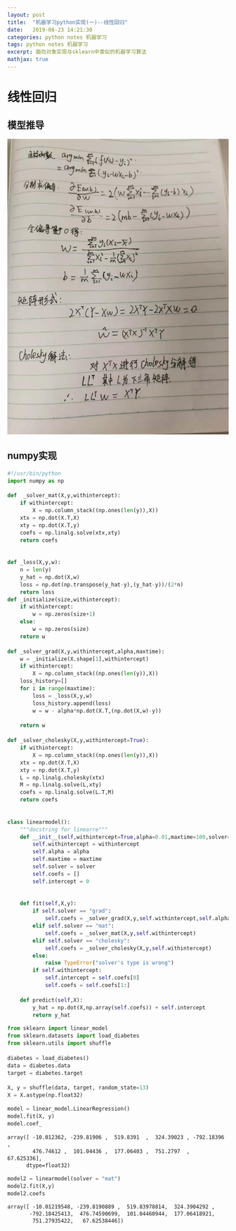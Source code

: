 ```yaml
---
layout: post
title:  "机器学习python实现(一)--线性回归"
date:   2019-08-23 14:21:30
categories: python notes 机器学习
tags: python notes 机器学习
excerpt: 面向对象实现与sklearn中类似的机器学习算法
mathjax: true
---
```

# 线性回归


## 模型推导

![math](https://github.com/sumengR/picture/blob/master/linearmodel.jpg?raw=true)

## numpy实现


```python
#!/usr/bin/python
import numpy as np

def  _solver_mat(X,y,withintercept):
	if withintercept:
		X = np.column_stack((np.ones(len(y)),X))
	xtx = np.dot(X.T,X)
	xty = np.dot(X.T,y)
	coefs = np.linalg.solve(xtx,xty)
	return coefs


def _loss(X,y,w):
    n = len(y)
    y_hat = np.dot(X,w)
    loss = np.dot(np.transpose(y_hat-y),(y_hat-y))/(2*n)
    return loss
def _initialize(size,withintercept):
    if withintercept:
	    w = np.zeros(size+1)
    else:
	    w = np.zeros(size)
    return w

def _solver_grad(X,y,withintercept,alpha,maxtime):
    w = _initialize(X.shape[1],withintercept)
    if withintercept:
	    X = np.column_stack((np.ones(len(y)),X))
    loss_history=[]
    for i in range(maxtime):
    	loss = _loss(X,y,w)
    	loss_history.append(loss)
    	w = w - alpha*np.dot(X.T,(np.dot(X,w)-y))

    return w

def _solver_cholesky(X,y,withintercept=True):
    if withintercept:
	    X = np.column_stack((np.ones(len(y)),X))
    xtx = np.dot(X.T,X)
    xty = np.dot(X.T,y)
    L = np.linalg.cholesky(xtx)
    M = np.linalg.solve(L,xty)
    coefs = np.linalg.solve(L.T,M)
    return coefs


class linearmodel():
	"""docstring for linearre"""
	def __init__(self,withintercept=True,alpha=0.01,maxtime=100,solver="grad"):
		self.withintercept = withintercept
		self.alpha = alpha
		self.maxtime = maxtime
		self.solver = solver
		self.coefs = []
		self.intercept = 0


	def fit(self,X,y):
		if self.solver == "grad":
			self.coefs = _solver_grad(X,y,self.withintercept,self.alpha,self.maxtime)
		elif self.solver == "mat":
			self.coefs = _solver_mat(X,y,self.withintercept)
		elif self.solver == "cholesky":
			self.coefs = _solver_cholesky(X,y,self.withintercept)
		else:
			raise TypeError("solver's type is wrong")
		if self.withintercept:
			self.intercept = self.coefs[0]
			self.coefs = self.coefs[1:]

	def predict(self,X):
		y_hat = np.dot(X,np.array(self.coefs)) + self.intercept
		return y_hat
```


```python
from sklearn import linear_model
from sklearn.datasets import load_diabetes
from sklearn.utils import shuffle

diabetes = load_diabetes()
data = diabetes.data
target = diabetes.target 

X, y = shuffle(data, target, random_state=13)
X = X.astype(np.float32)
```


```python
model = linear_model.LinearRegression()
model.fit(X, y)
model.coef_
```




    array([ -10.012362, -239.81906 ,  519.8391  ,  324.39023 , -792.18396 ,
            476.74612 ,  101.04436 ,  177.06403 ,  751.2797  ,   67.625336],
          dtype=float32)




```python
model2 = linearmodel(solver = "mat")
model2.fit(X,y)
model2.coefs
```




    array([ -10.01219548, -239.8190889 ,  519.83978814,  324.3904292 ,
           -792.18425413,  476.74590699,  101.04460944,  177.06418921,
            751.27935422,   67.62538446])




```python

```
